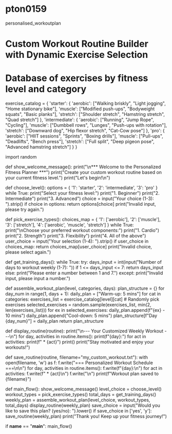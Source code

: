 # pton0159
personalised_workoutplan
# Custom Workout Routine Builder with Dynamic Exercise Selection

# Database of exercises by fitness level and category
exercise_catalog = {
    'starter': {
        'aerobic': ["Walking briskly", "Light jogging", "Home stationary bike"],
        'muscle': ["Modified push-ups", "Bodyweight squats", "Basic planks"],
        'stretch': ["Shoulder stretch", "Hamstring stretch", "Quad stretch"]
    },
    'intermediate': {
        'aerobic': ["Running", "Jump Rope", "Cycling"],
        'muscle': ["Dumbbell rows", "Lunges", "Push-ups with rotation"],
        'stretch': ["Downward dog", "Hip flexor stretch", "Cat-Cow pose"]
    },
    'pro': {
        'aerobic': ["HIIT sessions", "Sprints", "Boxing drills"],
        'muscle': ["Pull-ups", "Deadlifts", "Bench press"],
        'stretch': ["Full split", "Deep pigeon pose", "Advanced hamstring stretch"]
    }
}

import random

def show_welcome_message():
    print("\n*** Welcome to the Personalized Fitness Planner ***")
    print("Create your custom workout routine based on your current fitness level.")
    print("Let's begin!\n")

def choose_level():
    options = {
        '1': 'starter',
        '2': 'intermediate',
        '3': 'pro'
    }
    while True:
        print("Select your fitness level:")
        print("1. Beginner")
        print("2. Intermediate")
        print("3. Advanced")
        choice = input("Your choice (1-3): ").strip()
        if choice in options:
            return options[choice]
        print("Invalid input, please try again.")

def pick_exercise_types():
    choices_map = {
        '1': ['aerobic'],
        '2': ['muscle'],
        '3': ['stretch'],
        '4': ['aerobic', 'muscle', 'stretch']
    }
    while True:
        print("\nChoose your preferred workout components:")
        print("1. Cardio")
        print("2. Strength")
        print("3. Flexibility")
        print("4. All of the above")
        user_choice = input("Your selection (1-4): ").strip()
        if user_choice in choices_map:
            return choices_map[user_choice]
        print("Invalid choice, please select again.")

def get_training_days():
    while True:
        try:
            days_input = int(input("Number of days to workout weekly (1-7): "))
            if 1 <= days_input <= 7:
                return days_input
            else:
                print("Please enter a number between 1 and 7.")
        except:
            print("Invalid input, please input a number.")

def assemble_workout_plan(level, categories, days):
    plan_structure = {}
    for day_num in range(1, days + 1):
        daily_plan = ["Warm-up: 5 mins"]
        for cat in categories:
            exercises_list = exercise_catalog[level][cat]
            # Randomly pick exercises
            selected_exercises = random.sample(exercises_list, min(2, len(exercises_list)))
            for ex in selected_exercises:
                daily_plan.append(f"{ex} - 10 mins")
        daily_plan.append("Cool-down: 5 mins")
        plan_structure[f"Day {day_num}"] = daily_plan
    return plan_structure

def display_routine(routine):
    print("\n--- Your Customized Weekly Workout ---\n")
    for day, activities in routine.items():
        print(f"{day}:")
        for act in activities:
            print(f" * {act}")
        print()
    print("Stay motivated and enjoy your workouts!")

def save_routine(routine, filename="my_custom_workout.txt"):
    with open(filename, 'w') as f:
        f.write("=== Personalized Workout Schedule ===\n\n")
        for day, activities in routine.items():
            f.write(f"{day}:\n")
            for act in activities:
                f.write(f" * {act}\n")
            f.write("\n")
    print(f"Workout plan saved to {filename}")

def main_flow():
    show_welcome_message()
    level_choice = choose_level()
    workout_types = pick_exercise_types()
    total_days = get_training_days()
    weekly_plan = assemble_workout_plan(level_choice, workout_types, total_days)
    display_routine(weekly_plan)
    save_choice = input("Would you like to save this plan? (yes/no): ").lower()
    if save_choice in ['yes', 'y']:
        save_routine(weekly_plan)
    print("Thank you! Keep up your fitness journey!")

if __name__ == "__main__":
    main_flow()
